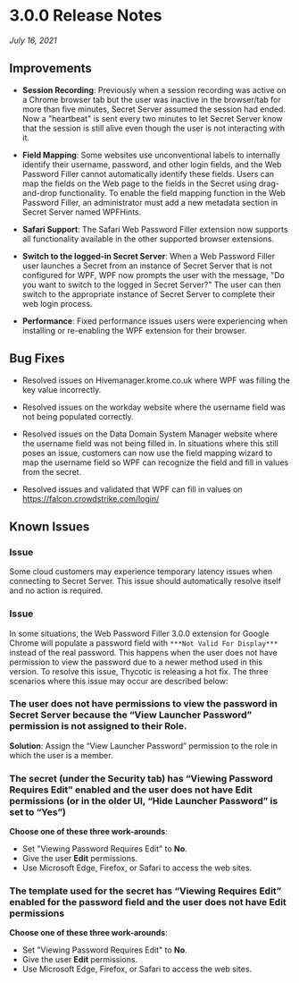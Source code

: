 [title]: # (3.0.0 Release)
[tags]: # (web password filler)
[priority]: # (39988)

# 3.0.0 Release Notes

_July 16, 2021_

## Improvements

* **Session Recording**: Previously when a session recording was active on a Chrome browser tab but the user was inactive in the browser/tab for more than five minutes, Secret Server assumed the session had ended. Now a "heartbeat" is sent every two minutes to let Secret Server know that the session is still alive even though the user is not interacting with it.

* **Field Mapping**: Some websites use unconventional labels to internally identify their username, password, and other login fields, and the Web Password Filler cannot automatically identify these fields. Users can map the fields on the Web page to the fields in the Secret using drag-and-drop functionality. To enable the field mapping function in the Web Password Filler, an administrator must add a new metadata section in Secret Server named WPFHints.

* **Safari Support**: The Safari Web Password Filler extension now supports all functionality available in the other supported browser extensions.

* **Switch to the logged-in Secret Server**: When a Web Password Filler user launches a Secret from an instance of Secret Server that is not configured for WPF, WPF now prompts the user with the message, "Do you want to switch to the logged in Secret Server?" The user can then switch to the appropriate instance of Secret Server to complete their web login process.

* **Performance**: Fixed performance issues users were experiencing when installing or re-enabling the WPF extension for their browser.

## Bug Fixes

* Resolved issues on Hivemanager.krome.co.uk where WPF was filling the key value incorrectly.

* Resolved issues on the workday website where the username field was not being populated correctly.

* Resolved issues on the Data Domain System Manager website where the username field was not being filled in. In situations where this still poses an issue, customers can now use the field mapping wizard to map the username field so WPF can recognize the field and fill in values from the secret.

* Resolved issues and validated that WPF can fill in values on https://falcon.crowdstrike.com/login/

## Known Issues

### Issue

Some cloud customers may experience temporary latency issues when connecting to Secret Server. This issue should automatically resolve itself and no action is required.

### Issue

In some situations, the Web Password Filler 3.0.0 extension for Google Chrome will populate a password field with `***Not Valid For Display***` instead of the real password. This happens when the user does not have permission to view the password due to a newer method used in this version. To resolve this issue, Thycotic is releasing a hot fix. The three scenarios where this issue may occur are described below:

### The user does not have permissions to view the password in Secret Server because the “View Launcher Password” permission is not assigned to their Role.

**Solution**:  Assign the “View Launcher Password” permission to the role in which the user is a member.

### The secret (under the Security tab) has “Viewing Password Requires Edit” enabled and the user does not have Edit permissions (or in the older UI, “Hide Launcher Password” is set to “Yes”)

 **Choose one of these three work-arounds**:  

* Set "Viewing Password Requires Edit" to **No**.
* Give the user **Edit** permissions.
* Use Microsoft Edge, Firefox, or Safari to access the web sites.

### The template used for the secret has “Viewing Requires Edit” enabled for the password field and the user does not have Edit permissions

 **Choose one of these three work-arounds**:  

* Set "Viewing Password Requires Edit" to **No**.
* Give the user **Edit** permissions.
* Use Microsoft Edge, Firefox, or Safari to access the web sites.
